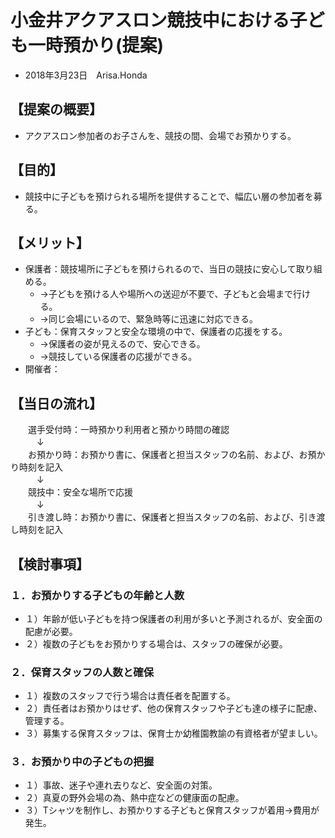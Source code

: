 # 小金井アクアスロン競技中における子ども一時預かり(提案) 
* 2018年3月23日　Arisa.Honda

## 【提案の概要】
* アクアスロン参加者のお子さんを、競技の間、会場でお預かりする。

## 【目的】
* 競技中に子どもを預けられる場所を提供することで、幅広い層の参加者を募る。

## 【メリット】
* 保護者：競技場所に子どもを預けられるので、当日の競技に安心して取り組める。  
  + →子どもを預ける人や場所への送迎が不要で、子どもと会場まで行ける。  
  + →同じ会場にいるので、緊急時等に迅速に対応できる。  
* 子ども：保育スタッフと安全な環境の中で、保護者の応援をする。  
  + →保護者の姿が見えるので、安心できる。  
  + →競技している保護者の応援ができる。  
* 開催者：  

## 【当日の流れ】
　　選手受付時：一時預かり利用者と預かり時間の確認  
　　　↓  
　　お預かり時：お預かり書に、保護者と担当スタッフの名前、および、お預かり時刻を記入  
　　　↓  
　　競技中：安全な場所で応援  
　　　↓  
　　引き渡し時：お預かり書に、保護者と担当スタッフの名前、および、引き渡し時刻を記入  

## 【検討事項】
### １．お預かりする子どもの年齢と人数
* １）年齢が低い子どもを持つ保護者の利用が多いと予測されるが、安全面の配慮が必要。
* ２）複数の子どもをお預かりする場合は、スタッフの確保が必要。
### ２．保育スタッフの人数と確保
* １）複数のスタッフで行う場合は責任者を配置する。
* ２）責任者はお預かりはせず、他の保育スタッフや子ども達の様子に配慮、管理する。
* ３）募集する保育スタッフは、保育士か幼稚園教諭の有資格者が望ましい。
### ３．お預かり中の子どもの把握
* １）事故、迷子や連れ去りなど、安全面の対策。
* ２）真夏の野外会場の為、熱中症などの健康面の配慮。
* ３）Tシャツを制作し、お預かりする子どもと保育スタッフが着用→費用が発生。
